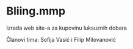 # Bliing.mmp
Izrada web site-a za kupovinu luksuznih dobara

Članovi tima: Sofija Vasić i Filip Milovanović
